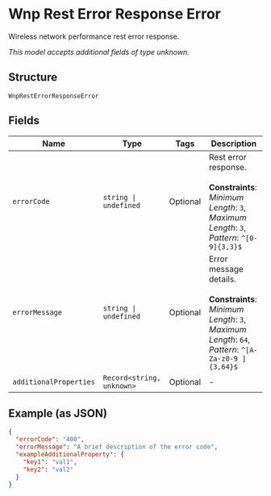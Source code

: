 
# Wnp Rest Error Response Error

Wireless network performance rest error response.

*This model accepts additional fields of type unknown.*

## Structure

`WnpRestErrorResponseError`

## Fields

| Name | Type | Tags | Description |
|  --- | --- | --- | --- |
| `errorCode` | `string \| undefined` | Optional | Rest error response.<br><br>**Constraints**: *Minimum Length*: `3`, *Maximum Length*: `3`, *Pattern*: `^[0-9]{3,3}$` |
| `errorMessage` | `string \| undefined` | Optional | Error message details.<br><br>**Constraints**: *Minimum Length*: `3`, *Maximum Length*: `64`, *Pattern*: `^[A-Za-z0-9 ]{3,64}$` |
| `additionalProperties` | `Record<string, unknown>` | Optional | - |

## Example (as JSON)

```json
{
  "errorCode": "400",
  "errorMessage": "A brief description of the error code",
  "exampleAdditionalProperty": {
    "key1": "val1",
    "key2": "val2"
  }
}
```

